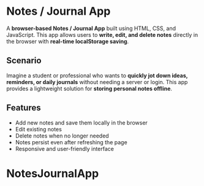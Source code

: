 # Notes / Journal App

A **browser-based Notes / Journal App** built using HTML, CSS, and JavaScript. This app allows users to **write, edit, and delete notes** directly in the browser with **real-time localStorage saving**.

## Scenario

Imagine a student or professional who wants to **quickly jot down ideas, reminders, or daily journals** without needing a server or login. This app provides a lightweight solution for **storing personal notes offline**.

## Features
- Add new notes and save them locally in the browser
- Edit existing notes
- Delete notes when no longer needed
- Notes persist even after refreshing the page
- Responsive and user-friendly interface
# NotesJournalApp
